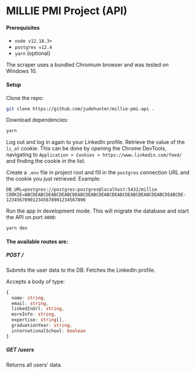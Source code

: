 # MILLIE PMI Project (API)
#### Prerequisites
- `node v12.18.3+`
- `postgres v12.4`
- `yarn` (optional)

The scraper uses a bundled Chromium browser and was tested on Windows 10.

#### Setup
Clone the repo:

```bash
git clone https://github.com/judehunter/millie-pmi-api .
```

Download dependencies:

```bash
yarn
```

Log out and log in again to your LinkedIn profile. Retrieve the value of the `li_at` cookie.
This can be done by opening the Chrome DevTools, navigating to `Application > Cookies > https://www.linkedin.com/feed/` and finding the cookie in the list.

Create a `.env` file in project root and fill in the `postgres` connection URL and the cookie you just retrieved. Example:

```dotenv
DB_URL=postgres://postgres:postgres@localhost:5432/millie
COOKIE=ABCDEABCDEABCDEABCDEABCDEABCDEABCDEABCDEABCDEABCDEABCDEABCDE-123456789012345678901234567890
```

Run the app in development mode. This will migrate the database and start the API on port `4000`:

```bash
yarn dev
```

#### The available routes are:
##### POST /
Submits the user data to the DB. Fetches the LinkedIn profile.

Accepts a body of type:
```ts
{
  name: string,
  email: string,
  linkedInUrl: string,
  moreInfo: string,
  expertise: string[],
  graduationYear: string,
  internationalSchool: boolean
}
```
##### GET /users
Returns all users' data.
